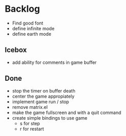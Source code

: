 # Backlog
- Find good font
- define infinite mode
- define earth mode

## Icebox
- add ability for comments in game buffer

## Done
- stop the timer on buffer death
- center the game appropiately
- implement game run / stop
- remove matrix.el
- make the game fullscreen and with a quit command
- create simple bindings to use game
  - s for step
  - r for restart
